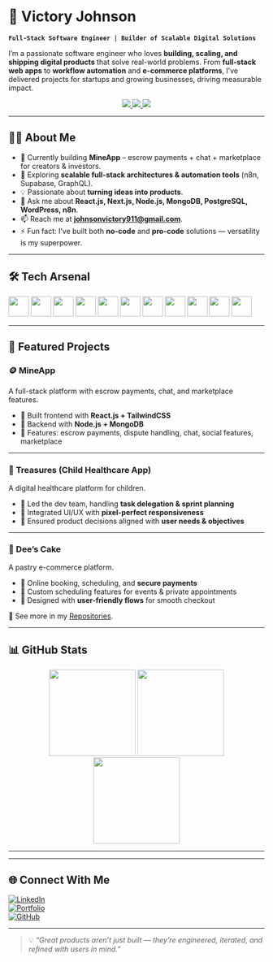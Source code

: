 # 🚀 Victory Johnson  

**`Full-Stack Software Engineer | Builder of Scalable Digital Solutions`**  

I’m a passionate software engineer who loves **building, scaling, and shipping digital products** that solve real-world problems. From **full-stack web apps** to **workflow automation** and **e-commerce platforms**, I’ve delivered projects for startups and growing businesses, driving measurable impact.  

<p align="center">
  <a href="https://github.com/vctry4real?tab=followers">
    <img src="https://custom-icon-badges.demolab.com/github/followers/vctry4real?color=236ad3&labelColor=1155ba&style=for-the-badge&logo=person-add&label=Follow&logoColor=white"/>
  </a>
  <a href="https://github.com/vctry4real?tab=repositories&sort=stargazers">
    <img src="https://custom-icon-badges.demolab.com/github/stars/vctry4real?color=55960c&style=for-the-badge&labelColor=488207&logo=star"/>
  </a>
  <a href="https://victory-johnson.vercel.app">
    <img src="https://img.shields.io/badge/Portfolio-000000?style=for-the-badge&logo=vercel&logoColor=white"/>
  </a>
</p>  

---

## 🧑‍💻 About Me  

- 🔭 Currently building **MineApp** – escrow payments + chat + marketplace for creators & investors.  
- 🌱 Exploring **scalable full-stack architectures & automation tools** (n8n, Supabase, GraphQL).  
- 💡 Passionate about **turning ideas into products**.  
- 💬 Ask me about **React.js, Next.js, Node.js, MongoDB, PostgreSQL, WordPress, n8n**.  
- 📫 Reach me at **johnsonvictory911@gmail.com**.  
- ⚡ Fun fact: I’ve built both **no-code** and **pro-code** solutions — versatility is my superpower.  

---

## 🛠️ Tech Arsenal  

<p align="left">
  <img src="https://cdn.jsdelivr.net/gh/devicons/devicon/icons/javascript/javascript-original.svg" width="40"/>
  <img src="https://cdn.jsdelivr.net/gh/devicons/devicon/icons/typescript/typescript-original.svg" width="40"/>
  <img src="https://cdn.jsdelivr.net/gh/devicons/devicon/icons/react/react-original.svg" width="40"/>
  <img src="https://cdn.jsdelivr.net/gh/devicons/devicon/icons/nextjs/nextjs-original.svg" width="40"/>
  <img src="https://cdn.jsdelivr.net/gh/devicons/devicon/icons/nodejs/nodejs-original.svg" width="40"/>
  <img src="https://cdn.jsdelivr.net/gh/devicons/devicon/icons/express/express-original.svg" width="40"/>
  <img src="https://cdn.jsdelivr.net/gh/devicons/devicon/icons/mongodb/mongodb-original.svg" width="40"/>
  <img src="https://cdn.jsdelivr.net/gh/devicons/devicon/icons/postgresql/postgresql-original.svg" width="40"/>
  <img src="https://cdn.jsdelivr.net/gh/devicons/devicon/icons/graphql/graphql-plain.svg" width="40"/>
  <img src="https://cdn.jsdelivr.net/gh/devicons/devicon/icons/wordpress/wordpress-plain.svg" width="40"/>
  <img src="https://cdn.jsdelivr.net/gh/devicons/devicon/icons/git/git-original.svg" width="40"/>
</p>  

---

## 🚀 Featured Projects  

### 🪙 MineApp  
A full-stack platform with escrow payments, chat, and marketplace features.  

- 🔹 Built frontend with **React.js + TailwindCSS**  
- 🔹 Backend with **Node.js + MongoDB**  
- 🔹 Features: escrow payments, dispute handling, chat, social features, marketplace  

---

### 🧒 Treasures (Child Healthcare App)  
A digital healthcare platform for children.  

- 🔹 Led the dev team, handling **task delegation & sprint planning**  
- 🔹 Integrated UI/UX with **pixel-perfect responsiveness**  
- 🔹 Ensured product decisions aligned with **user needs & objectives**  

---

### 🎂 Dee’s Cake  
A pastry e-commerce platform.  

- 🔹 Online booking, scheduling, and **secure payments**  
- 🔹 Custom scheduling features for events & private appointments  
- 🔹 Designed with **user-friendly flows** for smooth checkout  

📌 See more in my [Repositories](https://github.com/vctry4real?tab=repositories).  

---

## 📊 GitHub Stats  

<div align="center">
  <img src="https://github-readme-stats.vercel.app/api?username=vctry4real&show_icons=true&theme=radical&hide_border=true" height="170"/>
  <img src="https://github-readme-stats.vercel.app/api/top-langs/?username=vctry4real&layout=compact&theme=radical&hide_border=true" height="170"/>
  <img src="https://streak-stats.demolab.com?user=vctry4real&theme=radical&hide_border=true" height="170"/>
</div>  

---

<!--## 📺 Latest YouTube / Blog (Optional) --> 

<!-- BEGIN YOUTUBE-CARDS -->

<!-- END YOUTUBE-CARDS -->  

---

## 🌐 Connect With Me  

[![LinkedIn](https://img.shields.io/badge/LinkedIn-0A66C2?style=for-the-badge&logo=linkedin&logoColor=white)](https://linkedin.com/in/victory-johnson)  
[![Portfolio](https://img.shields.io/badge/Portfolio-000000?style=for-the-badge&logo=vercel&logoColor=white)](https://victory-johnson.vercel.app)  
[![GitHub](https://img.shields.io/badge/GitHub-100000?style=for-the-badge&logo=github&logoColor=white)](https://github.com/vctry4real)  

---

> 💡 *“Great products aren’t just built — they’re engineered, iterated, and refined with users in mind.”*  
